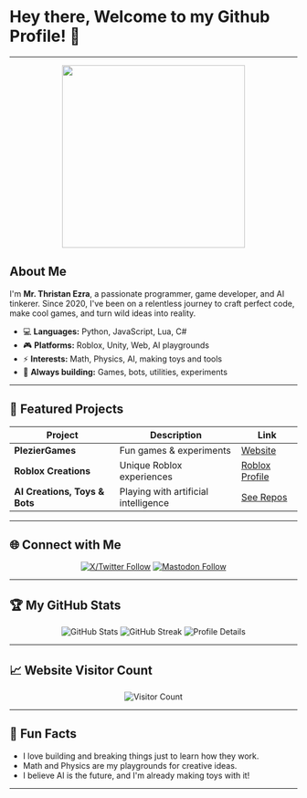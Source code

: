 <!-- Profile Header -->

<h1>Hey there, Welcome to my Github Profile! 👋</h1>

---

<p align="center">
  <img src="https://media1.tenor.com/m/NMPvwSbA4ioAAAAC/chill-zen.gif" width="320"/>
</p>

## About Me

I'm **Mr. Thristan Ezra**, a passionate programmer, game developer, and AI tinkerer. Since 2020, I've been on a relentless journey to craft perfect code, make cool games, and turn wild ideas into reality.

- 💻 **Languages:** Python, JavaScript, Lua, C#
- 🎮 **Platforms:** Roblox, Unity, Web, AI playgrounds
- ⚡ **Interests:** Math, Physics, AI, making toys and tools
- 🧩 **Always building:** Games, bots, utilities, experiments

---

## 🚀 Featured Projects

| Project                  | Description                         | Link                         |
|--------------------------|-------------------------------------|------------------------------|
| **PlezierGames**         | Fun games & experiments             | [Website](https://pleziergames.com) |
| **Roblox Creations**     | Unique Roblox experiences           | [Roblox Profile](https://www.roblox.com/users/1867265111/profile) |
| **AI Creations, Toys & Bots**       | Playing with artificial intelligence| [See Repos](https://github.com/mrthristanezra?tab=repositories) |

---

## 🌐 Connect with Me

<p align="center">
  <a href="https://x.com/@mrthristanezra_"><img alt="X/Twitter Follow" src="https://img.shields.io/twitter/follow/mrthristanezra_"></a>
  <a href="https://mastodon.social/@mrthristanezra"><img alt="Mastodon Follow" src="https://img.shields.io/mastodon/follow/@mrthristanezra@mastodon.social"></a>
</p>

---

## 🏆 My GitHub Stats

<p align="center">
  <img src="https://github-readme-stats.vercel.app/api?username=mrthristanezra&show_icons=true&theme=radical" alt="GitHub Stats" />
  <img src="https://github-readme-streak-stats.herokuapp.com?user=mrthristanezra&theme=radical&date_format=j%20M%5B%20Y%5D" alt="GitHub Streak" />
  <img src="https://github-profile-summary-cards.vercel.app/api/cards/profile-details?username=mrthristanezra&theme=radical" alt="Profile Details" />
</p>

---

## 📈 Website Visitor Count

<p align="center">
  <img src="https://visitor-badge.laobi.icu/badge?page_id=mrthristanezra.pleziergames" alt="Visitor Count" />
</p>

---

## 🎯 Fun Facts

- I love building and breaking things just to learn how they work.
- Math and Physics are my playgrounds for creative ideas.
- I believe AI is the future, and I'm already making toys with it!

---

<!---
mrthristanezra/mrthristanezra is a ✨ special ✨ repository because its `README.md` (this file) appears on your GitHub profile.
You can click the Preview link to take a look at your changes.
--->

